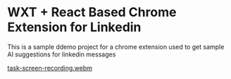 # WXT + React Based Chrome Extension for Linkedin

This is a sample ddemo project for a chrome extension used to get sample AI suggestions for linkedin messages

[task-screen-recording.webm](https://github.com/user-attachments/assets/c9c7ef67-0444-4cc8-9d84-e0622547cdc0)
